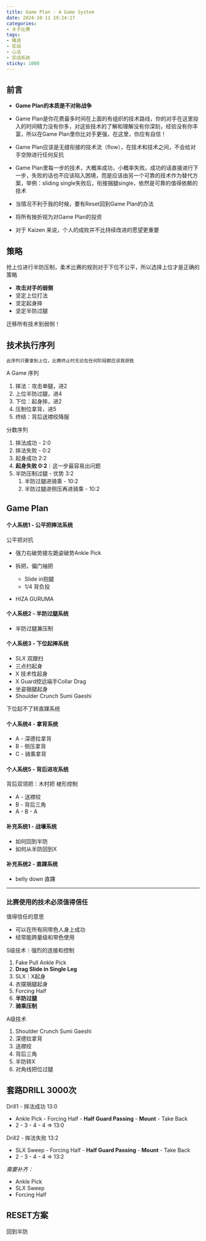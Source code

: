 ```yaml
---
title: Game Plan - A Game System
date: 2024-10-11 19:24:17
categories:
- 关于比赛
tags:
- 精进
- 实战
- 心法
- 实战系统
sticky: 1000
---
```


## 前言

- **Game Plan的本质是不对称战争**

- Game Plan是你花费最多时间在上面的有组织的技术路线，你的对手在这里投入的时间精力没有你多，对这些技术的了解和理解没有你深刻，经验没有你丰富，所以在Game Plan里你比对手更强，在这里，你应有自信！

- Game Plan应该是无缝衔接的技术流（flow），在技术和技术之间，不会给对手空隙进行任何反抗

- Game Plan里每一步的技术，大概率成功，小概率失败。成功的话直接进行下一步，失败的话也不应该陷入困境，而是应该由另一个可靠的技术作为替代方案，举例：sliding single失败后，衔接捆腿single，依然是可靠的值得依赖的技术

- 当情况不利于我的时候，要有Reset回到Game Plan的办法

- 将所有挫折视为对Game Plan的投资

- 对于 Kaizen 来说，个人的成败并不比持续改进的愿望更重要

  



## 策略

抢上位进行半防压制，柔术比赛的规则对于下位不公平，所以选择上位才是正确的策略

- **攻击对手的弱侧**
- 坚定上位打法
- 坚定起身摔
- 坚定半防过腿

迁移所有技术到弱侧！



## 技术执行序列

`此序列只要拿到上位，比赛终止时无论在任何阶段都应该我获胜`

A Game 序列

1. 摔法：攻击单腿，进2
2. 上位半防过腿，进4
3. 下位：起身摔，进2
4. 压制位拿背，进5
5. 终结：背后送襟绞降服

分数序列

1. 摔法成功 - 2:0
2. 摔法失败 - 0:2
3. 起身成功 2:2
4. **起身失败 0:2**｜这一步最容易出问题
5. 半防压制过腿 - 优势 3:2
   1. 半防过腿进骑乘 - 10:2
   2. 半防过腿进侧压再进骑乘 - 10:2



## Game Plan

#### 个人系统1 - 公平把摔法系统

公平把对抗

- 强力右破势接左跪姿破势Ankle Pick
- 拆把，偏门袖把
  - Slide in抱腿
  - 1/4 背负投

- HIZA GURUMA



#### 个人系统2 - 半防过腿系统

- 半防过腿兼压制



#### 个人系统3 - 下位起摔系统

- SLX 双跟扫
- 三点扫起身
- X 技术性起身
- X Guard控远端手Collar Drag
- 坐姿捆腿起身
- Shoulder Crunch Sumi Gaeshi

下位起不了转直踝系统



#### 个人系统4 - 拿背系统

- A - 深德拉拿背
- B - 侧压拿背
- C - 骑乘拿背



#### 个人系统5 - 背后进攻系统

背后双领把｜木村把 棱形控制

- A - 送襟绞
- B - 背后三角
- A - B - A



#### 补充系统1 - 战壕系统

- 如何回到半防
- 如何从半防回到X

#### 补充系统2 - 直踝系统

- belly down 直踝

------



### 比赛使用的技术必须值得信任

值得信任的意思

- 可以在所有同带色人身上成功
- 经常能跨量级和带色使用

S级技术｜强烈的连接和控制

1. Fake Pull Ankle Pick
2. **Drag Slide in Single Leg**
3. SLX｜X起身
4. 衣摆捆腿起身
5. Forcing Half
6. **半防过腿**
7. **骑乘压制**

A级技术

1. Shoulder Crunch Sumi Gaeshi
2. 深德拉拿背
3. 送襟绞
4. 背后三角
5. 半防转X
6. 对角线把位过腿



## 套路DRILL 3000次

Drill1 - 摔法成功 13:0

- Ankle Pick - Forcing Half -  **Half Guard Passing**  - **Mount** - Take Back
- 2 - 3 -  4 - 4 => 13:0

Drill2 - 摔法失败 13:2

- SLX Sweep - Forcing Half -  **Half Guard Passing**  - **Mount** - Take Back
- 2 - 3 -  4 - 4 => 13:2



*需要补齐：*

- Ankle Pick
- SLX Sweep
- Forcing Half



## RESET方案

回到半防

